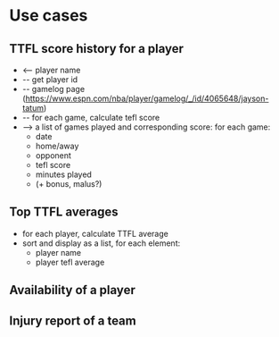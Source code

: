 # Use cases

## TTFL score history for a player
- <-- player name
- -- get player id
- -- gamelog page (https://www.espn.com/nba/player/gamelog/_/id/4065648/jayson-tatum)
- -- for each game, calculate tefl score
- --> a list of games played and corresponding score: for each game:
    - date
    - home/away
    - opponent
    - tefl score
    - minutes played
    - (+ bonus, malus?)

## Top TTFL averages
- for each player, calculate TTFL average
- sort and display as a list, for each element:
    - player name
    - player tefl average

## Availability of a player

## Injury report of a team